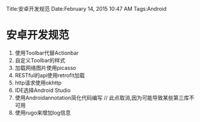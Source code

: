 Title:安卓开发规范
Date:February 14, 2015 10:47 AM
Tags:Android

# 安卓开发规范

1. 使用Toolbar代替Actionbar
2. 自定义Toolbar的样式
3. 加载网络图片使用picasso
4. RESTful的api使用retrofit加载
5. http请求使用okhttp
6. IDE选择Android Studio
7. 使用Androidannotation简化代码编写 // 此点取消,因为可能导致某些第三库不可用
8. 使用rugo来增加log信息
